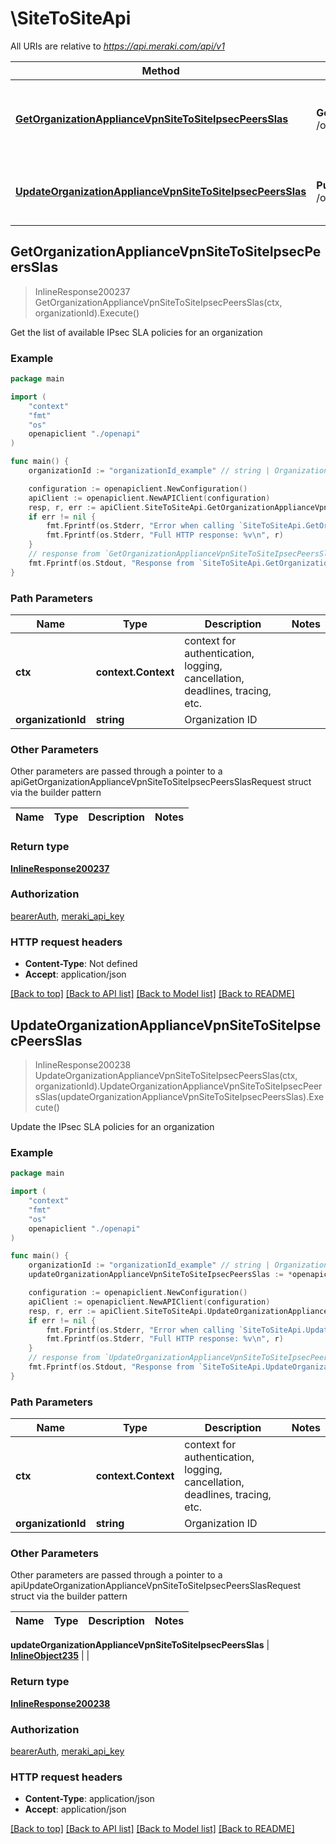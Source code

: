 # \SiteToSiteApi

All URIs are relative to *https://api.meraki.com/api/v1*

Method | HTTP request | Description
------------- | ------------- | -------------
[**GetOrganizationApplianceVpnSiteToSiteIpsecPeersSlas**](SiteToSiteApi.md#GetOrganizationApplianceVpnSiteToSiteIpsecPeersSlas) | **Get** /organizations/{organizationId}/appliance/vpn/siteToSite/ipsec/peers/slas | Get the list of available IPsec SLA policies for an organization
[**UpdateOrganizationApplianceVpnSiteToSiteIpsecPeersSlas**](SiteToSiteApi.md#UpdateOrganizationApplianceVpnSiteToSiteIpsecPeersSlas) | **Put** /organizations/{organizationId}/appliance/vpn/siteToSite/ipsec/peers/slas | Update the IPsec SLA policies for an organization



## GetOrganizationApplianceVpnSiteToSiteIpsecPeersSlas

> InlineResponse200237 GetOrganizationApplianceVpnSiteToSiteIpsecPeersSlas(ctx, organizationId).Execute()

Get the list of available IPsec SLA policies for an organization



### Example

```go
package main

import (
    "context"
    "fmt"
    "os"
    openapiclient "./openapi"
)

func main() {
    organizationId := "organizationId_example" // string | Organization ID

    configuration := openapiclient.NewConfiguration()
    apiClient := openapiclient.NewAPIClient(configuration)
    resp, r, err := apiClient.SiteToSiteApi.GetOrganizationApplianceVpnSiteToSiteIpsecPeersSlas(context.Background(), organizationId).Execute()
    if err != nil {
        fmt.Fprintf(os.Stderr, "Error when calling `SiteToSiteApi.GetOrganizationApplianceVpnSiteToSiteIpsecPeersSlas``: %v\n", err)
        fmt.Fprintf(os.Stderr, "Full HTTP response: %v\n", r)
    }
    // response from `GetOrganizationApplianceVpnSiteToSiteIpsecPeersSlas`: InlineResponse200237
    fmt.Fprintf(os.Stdout, "Response from `SiteToSiteApi.GetOrganizationApplianceVpnSiteToSiteIpsecPeersSlas`: %v\n", resp)
}
```

### Path Parameters


Name | Type | Description  | Notes
------------- | ------------- | ------------- | -------------
**ctx** | **context.Context** | context for authentication, logging, cancellation, deadlines, tracing, etc.
**organizationId** | **string** | Organization ID | 

### Other Parameters

Other parameters are passed through a pointer to a apiGetOrganizationApplianceVpnSiteToSiteIpsecPeersSlasRequest struct via the builder pattern


Name | Type | Description  | Notes
------------- | ------------- | ------------- | -------------


### Return type

[**InlineResponse200237**](InlineResponse200237.md)

### Authorization

[bearerAuth](../README.md#bearerAuth), [meraki_api_key](../README.md#meraki_api_key)

### HTTP request headers

- **Content-Type**: Not defined
- **Accept**: application/json

[[Back to top]](#) [[Back to API list]](../README.md#documentation-for-api-endpoints)
[[Back to Model list]](../README.md#documentation-for-models)
[[Back to README]](../README.md)


## UpdateOrganizationApplianceVpnSiteToSiteIpsecPeersSlas

> InlineResponse200238 UpdateOrganizationApplianceVpnSiteToSiteIpsecPeersSlas(ctx, organizationId).UpdateOrganizationApplianceVpnSiteToSiteIpsecPeersSlas(updateOrganizationApplianceVpnSiteToSiteIpsecPeersSlas).Execute()

Update the IPsec SLA policies for an organization



### Example

```go
package main

import (
    "context"
    "fmt"
    "os"
    openapiclient "./openapi"
)

func main() {
    organizationId := "organizationId_example" // string | Organization ID
    updateOrganizationApplianceVpnSiteToSiteIpsecPeersSlas := *openapiclient.NewInlineObject235() // InlineObject235 |  (optional)

    configuration := openapiclient.NewConfiguration()
    apiClient := openapiclient.NewAPIClient(configuration)
    resp, r, err := apiClient.SiteToSiteApi.UpdateOrganizationApplianceVpnSiteToSiteIpsecPeersSlas(context.Background(), organizationId).UpdateOrganizationApplianceVpnSiteToSiteIpsecPeersSlas(updateOrganizationApplianceVpnSiteToSiteIpsecPeersSlas).Execute()
    if err != nil {
        fmt.Fprintf(os.Stderr, "Error when calling `SiteToSiteApi.UpdateOrganizationApplianceVpnSiteToSiteIpsecPeersSlas``: %v\n", err)
        fmt.Fprintf(os.Stderr, "Full HTTP response: %v\n", r)
    }
    // response from `UpdateOrganizationApplianceVpnSiteToSiteIpsecPeersSlas`: InlineResponse200238
    fmt.Fprintf(os.Stdout, "Response from `SiteToSiteApi.UpdateOrganizationApplianceVpnSiteToSiteIpsecPeersSlas`: %v\n", resp)
}
```

### Path Parameters


Name | Type | Description  | Notes
------------- | ------------- | ------------- | -------------
**ctx** | **context.Context** | context for authentication, logging, cancellation, deadlines, tracing, etc.
**organizationId** | **string** | Organization ID | 

### Other Parameters

Other parameters are passed through a pointer to a apiUpdateOrganizationApplianceVpnSiteToSiteIpsecPeersSlasRequest struct via the builder pattern


Name | Type | Description  | Notes
------------- | ------------- | ------------- | -------------

 **updateOrganizationApplianceVpnSiteToSiteIpsecPeersSlas** | [**InlineObject235**](InlineObject235.md) |  | 

### Return type

[**InlineResponse200238**](InlineResponse200238.md)

### Authorization

[bearerAuth](../README.md#bearerAuth), [meraki_api_key](../README.md#meraki_api_key)

### HTTP request headers

- **Content-Type**: application/json
- **Accept**: application/json

[[Back to top]](#) [[Back to API list]](../README.md#documentation-for-api-endpoints)
[[Back to Model list]](../README.md#documentation-for-models)
[[Back to README]](../README.md)


